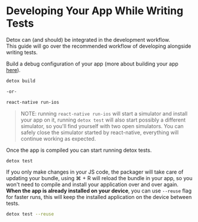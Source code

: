 # Developing Your App While Writing Tests


Detox can (and should) be integrated in the development workflow.<br>
This guide will go over the recommended workflow of developing alongside writing tests.

Build a debug configuration of your app (more about building your app [here](/docs/APIRef.Configuration.md#build-configuration)).

```sh
detox build

-or-

react-native run-ios
```

>NOTE: running `react-native run-ios` will start a simulator and install your app on it, running `detox test` will also start possibly a different simulator, so you'll find yourself with two open simulators. You can safely close the simulator started by react-native, everything will continue working as expected.

Once the app is compiled you can start running detox tests. 

```sh
detox test
```

If you only make changes in your JS code, the packager will take care of updating your bundle, using ⌘ + R will reload the bundle in your app, so you won't need to compile and install your application over and over again. **When the app is already installed on your device**, you can use `--reuse` flag for faster runs, this will keep the installed application on the device between tests.

```sh
detox test --reuse
```


